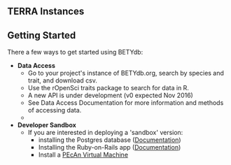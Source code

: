 
## TERRA Instances

## Getting Started

There a few ways to get started using BETYdb:

* **Data Access** 
  * Go to your project's instance of BETYdb.org, search by species and trait, and download csv. 
  * Use the rOpenSci traits package to search for data in R. 
  * A new API is under development (v0 expected Nov 2016)
  * See Data Access Documentation for more information and methods of accessing data.
  * 
* **Developer Sandbox** 
  * If you are interested in deploying a 'sandbox' version:
    * installing the Postgres database ([Documentation](https://github.com/PecanProject/pecan/wiki/Installing-PEcAn#install-database--data))
    * Installing the Ruby-on-Rails app ([Documentation](https://github.com/PecanProject/bety/wiki/Installing-the-BETYdb-Rails-Application))
    * Install a [PEcAn Virtual Machine](https://opensource.ncsa.illinois.edu/projects/artifacts.php?key=PECAN)
